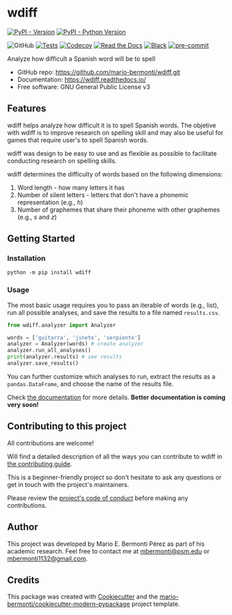 
# wdiff


  
[![PyPI - Version](https://img.shields.io/pypi/v/wdiff.svg)](https://pypi.python.org/pypi/wdiff)
[![PyPI - Python Version](https://img.shields.io/pypi/pyversions/wdiff.svg)](https://pypi.python.org/pypi/wdiff)
  
![GitHub](https://img.shields.io/github/license/mario-bermonti/wdiff)
[![Tests](https://github.com/mario-bermonti/wdiff/workflows/tests/badge.svg)](https://github.com/mario-bermonti/wdiff/actions?workflow=tests)
[![Codecov](https://codecov.io/gh/mario-bermonti/wdiff/branch/master/graph/badge.svg?token=YOURTOKEN)](https://codecov.io/gh/mario-bermonti/wdiff)
[![Read the Docs](https://readthedocs.org/projects/wdiff/badge/)](https://wdiff.readthedocs.io/)
[![Black](https://img.shields.io/badge/code%20style-black-000000.svg)](https://github.com/psf/black)
[![pre-commit](https://img.shields.io/badge/pre--commit-enabled-brightgreen?logo=pre-commit&logoColor=white)](https://github.com/pre-commit/pre-commit)


Analyze how difficult a Spanish word will be to spell


* GitHub repo: <https://github.com/mario-bermonti/wdiff.git>
* Documentation: <https://wdiff.readthedocs.io/>
* Free software: GNU General Public License v3


## Features

wdiff helps analyze how difficult it is to spell Spanish words. The objetive with wdiff is to improve research on spelling skill and may also be useful for games that require user's to spell Spanish words.

wdiff was design to be easy to use and as flexible as possible to facilitate conducting research on spelling skills.

wdiff determines the difficulty of words based on the following dimensions:

1.  Word length - how many letters it has
2.  Number of silent letters - letters that don't have a phonemic representation (e.g., *h*)
3.  Number of graphemes that share their phoneme with other graphemes (e.g., *s* and *z*)

## Getting Started
### Installation
`python -m pip install wdiff`

### Usage

The most basic usage requires you to pass an iterable of words (e.g., list), run all possible analyses, and save the results to a file named `results.csv`.

```python
from wdiff.analyzer import Analyzer

words = ['guitarra', 'jinete', 'serpiente']
analyzer = Analyzer(words) # create analyzer
analyzer.run_all_analyses()
print(analyzer.results) # see results
analyzer.save_results()
```

You can further customize which analyses to run, extract the results as a `pandas.DataFrame`, and choose the name of the results file.

Check [the documentation][project_docs] for more details.  **Better documentation is coming very soon!**

## Contributing to this project
  All contributions are welcome!

  Will find a detailed description of all the ways you can contribute to wdiff in
  [the contributing guide][contributing_guide].

  This is a beginner-friendly project so don't hesitate to ask any questions or get in touch
  with the project's maintainers.

  Please review the [project's code of conduct][code_conduct] before making
  any contributions.

## Author
  This project was developed by Mario E. Bermonti Pérez as part of
  his academic research. Feel free to contact me at [mbermonti@psm.edu](mailto:mbermonti@psm.edu) or 
  [mbermonti1132@gmail.com](mailto:mbermonti1132@gmail.com).

## Credits

This package was created with [Cookiecutter][cookiecutter] and the [mario-bermonti/cookiecutter-modern-pypackage][cookiecutter-modern-pypackage] project template.

[cookiecutter]: https://github.com/cookiecutter/cookiecutter
[cookiecutter-modern-pypackage]: https://github.com/mario-bermonti/cookiecutter-modern-pypackage
[project_docs]: https://wdiff.readthedocs.io/
[code_conduct]: ./CODE_OF_CONDUCT.md
[contributing_guide]: ./contributing.md
